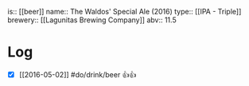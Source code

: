 is:: [[beer]]
name:: The Waldos' Special Ale (2016)
type:: [[IPA - Triple]]
brewery:: [[Lagunitas Brewing Company]]
abv:: 11.5

# Log
- [x] [[2016-05-02]] #do/drink/beer 👍👍
